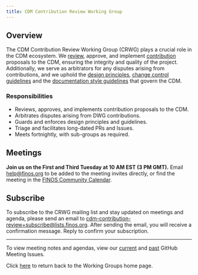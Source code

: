 ```yaml
---
title: CDM Contribution Review Working Group
---
```


## Overview

The CDM Contribution Review Working Group (CRWG) plays a crucial role in the CDM ecosystem. We [review](maintenance-and-release.md), approve, and implement [contribution](dev-guidelines.md) proposals to the CDM, ensuring the integrity and quality of the project. Additionally, we serve as arbitrators for any disputes arising from contributions, and we uphold the [design principles](design-principles.md), [change control guidelines](change-control-guidelines.md) and the [documentation style guidelines](documentation-style-guide.md) that govern the CDM.

### Responsibilities

- Reviews, approves, and implements contribution proposals to the CDM.
- Arbitrates disputes arising from DWG contributions.
- Guards and enforces design principles and guidelines.
- Triage and facilitates long-dated PRs and Issues.
- Meets fortnightly, with sub-groups as required.

## Meetings

**Join us on the First and Third Tuesday at 10 AM EST (3 PM GMT).** Email help@finos.org to be added to the meeting invites directly, or find the meeting in the [FINOS Community Calendar](https://calendar.google.com/calendar/embed?src=finos.org_fac8mo1rfc6ehscg0d80fi8jig%40group.calendar.google.com). 


## Subscribe

To subscribe to the CRWG mailing list and stay updated on meetings and agenda, please send an email to [cdm-contribution-review+subscribe@lists.finos.org](mailto:cdm-contribution-review+subscribe@lists.finos.org). After sending the email, you will receive a confirmation message. Reply to confirm your subscription.

---

To view meeting notes and agendas, view our [current](https://github.com/finos/common-domain-model/issues?q=is%3Aissue+is%3Aopen+%22CDM+Contribution+Review+Working+Group%22) and [past](https://github.com/finos/common-domain-model/issues?q=is%3Aissue+%22CDM+Contribution+Review+Working+Group%22+is%3Aclosed) GitHub Meeting Issues. 

Click [here](working-groups.md) to return back to the Working Groups home page.
